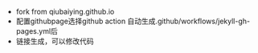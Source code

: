 - fork from qiubaiying.github.io
- 配置githubpage选择github action 自动生成.github/workflows/jekyll-gh-pages.yml后
- 链接生成，可以修改代码
